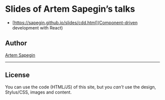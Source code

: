 # Slides of Artem Sapegin’s talks

* [https://sapegin.github.io/slides/cdd.html](Component-driven development with React)

## Author

[Artem Sapegin](http://sapegin.me)

---

## License

You can use the code (HTML/JS) of this site, but you *can’t* use the design, Stylus/CSS, images and content.
